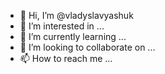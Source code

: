 - 👋 Hi, I’m @vladyslavyashuk
- 👀 I’m interested in ...
- 🌱 I’m currently learning ...
- 💞️ I’m looking to collaborate on ...
- 📫 How to reach me ...

<!---
vladyslavyashuk/vladyslavyashuk is a ✨ special ✨ repository because its `README.md` (this file) appears on your GitHub profile.
You can click the Preview link to take a look at your changes.
--->
